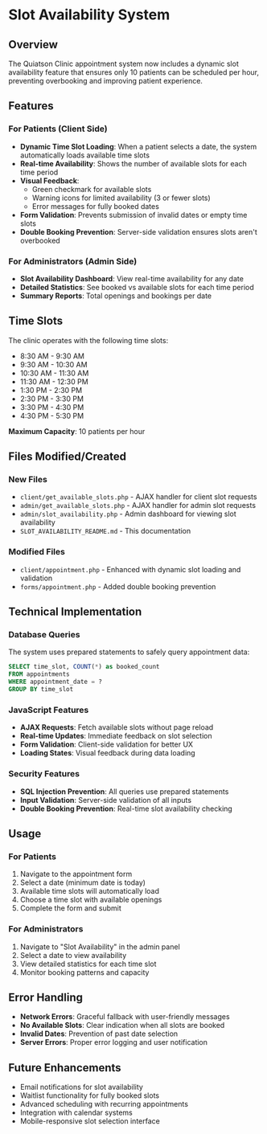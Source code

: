 # Slot Availability System

## Overview

The Quiatson Clinic appointment system now includes a dynamic slot availability feature that ensures only 10 patients can be scheduled per hour, preventing overbooking and improving patient experience.

## Features

### For Patients (Client Side)

- **Dynamic Time Slot Loading**: When a patient selects a date, the system automatically loads available time slots
- **Real-time Availability**: Shows the number of available slots for each time period
- **Visual Feedback**:
  - Green checkmark for available slots
  - Warning icons for limited availability (3 or fewer slots)
  - Error messages for fully booked dates
- **Form Validation**: Prevents submission of invalid dates or empty time slots
- **Double Booking Prevention**: Server-side validation ensures slots aren't overbooked

### For Administrators (Admin Side)

- **Slot Availability Dashboard**: View real-time availability for any date
- **Detailed Statistics**: See booked vs available slots for each time period
- **Summary Reports**: Total openings and bookings per date

## Time Slots

The clinic operates with the following time slots:

- 8:30 AM - 9:30 AM
- 9:30 AM - 10:30 AM
- 10:30 AM - 11:30 AM
- 11:30 AM - 12:30 PM
- 1:30 PM - 2:30 PM
- 2:30 PM - 3:30 PM
- 3:30 PM - 4:30 PM
- 4:30 PM - 5:30 PM

**Maximum Capacity**: 10 patients per hour

## Files Modified/Created

### New Files

- `client/get_available_slots.php` - AJAX handler for client slot requests
- `admin/get_available_slots.php` - AJAX handler for admin slot requests
- `admin/slot_availability.php` - Admin dashboard for viewing slot availability
- `SLOT_AVAILABILITY_README.md` - This documentation

### Modified Files

- `client/appointment.php` - Enhanced with dynamic slot loading and validation
- `forms/appointment.php` - Added double booking prevention

## Technical Implementation

### Database Queries

The system uses prepared statements to safely query appointment data:

```sql
SELECT time_slot, COUNT(*) as booked_count
FROM appointments
WHERE appointment_date = ?
GROUP BY time_slot
```

### JavaScript Features

- **AJAX Requests**: Fetch available slots without page reload
- **Real-time Updates**: Immediate feedback on slot selection
- **Form Validation**: Client-side validation for better UX
- **Loading States**: Visual feedback during data loading

### Security Features

- **SQL Injection Prevention**: All queries use prepared statements
- **Input Validation**: Server-side validation of all inputs
- **Double Booking Prevention**: Real-time slot availability checking

## Usage

### For Patients

1. Navigate to the appointment form
2. Select a date (minimum date is today)
3. Available time slots will automatically load
4. Choose a time slot with available openings
5. Complete the form and submit

### For Administrators

1. Navigate to "Slot Availability" in the admin panel
2. Select a date to view availability
3. View detailed statistics for each time slot
4. Monitor booking patterns and capacity

## Error Handling

- **Network Errors**: Graceful fallback with user-friendly messages
- **No Available Slots**: Clear indication when all slots are booked
- **Invalid Dates**: Prevention of past date selection
- **Server Errors**: Proper error logging and user notification

## Future Enhancements

- Email notifications for slot availability
- Waitlist functionality for fully booked slots
- Advanced scheduling with recurring appointments
- Integration with calendar systems
- Mobile-responsive slot selection interface
